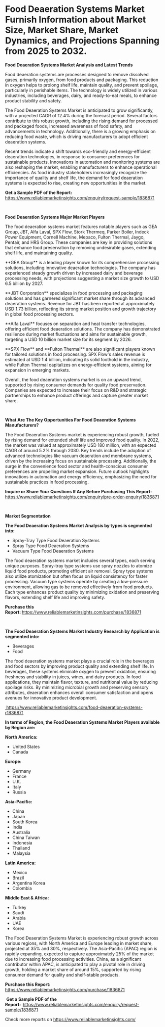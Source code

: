 <p><h1>Food Deaeration Systems Market Furnish Information about Market Size, Market Share, Market Dynamics, and Projections Spanning from 2025 to 2032.</h1></p><p><strong>Food Deaeration Systems Market Analysis and Latest Trends</strong></p>
<p><p>Food deaeration systems are processes designed to remove dissolved gases, primarily oxygen, from food products and packaging. This reduction in oxygen helps to prolong shelf life, maintain quality, and prevent spoilage, particularly in perishable items. The technology is widely utilized in various industries, including beverages, dairy, and ready-to-eat meals, to enhance product stability and safety.</p><p>The Food Deaeration Systems Market is anticipated to grow significantly, with a projected CAGR of 12.4% during the forecast period. Several factors contribute to this robust growth, including the rising demand for processed and packaged foods, increased awareness of food safety, and advancements in technology. Additionally, there is a growing emphasis on reducing food waste, which is driving manufacturers to adopt efficient deaeration systems.</p><p>Recent trends indicate a shift towards eco-friendly and energy-efficient deaeration technologies, in response to consumer preferences for sustainable products. Innovations in automation and monitoring systems are also reshaping the market, enabling manufacturers to enhance operational efficiencies. As food industry stakeholders increasingly recognize the importance of quality and shelf life, the demand for food deaeration systems is expected to rise, creating new opportunities in the market.</p></p>
<p><strong>Get a Sample PDF of the Report:&nbsp;</strong> <a href="https://www.reliablemarketinsights.com/enquiry/request-sample/1836871?utm_campaign=3257&utm_medium=2&utm_source=Github&utm_content=ia&utm_term=26032025&utm_id=food-deaeration-systems">https://www.reliablemarketinsights.com/enquiry/request-sample/1836871</a></p>
<p>&nbsp;</p>
<p><strong>Food Deaeration Systems Major Market Players</strong></p>
<p><p>The food deaeration systems market features notable players such as GEA Group, JBT, Alfa Laval, SPX Flow, Stork Thermeq, Parker Boiler, Indeck Power Equipment, Cornell Machine, Mepaco, Fulton Thermal, Jaygo, Pentair, and HRS Group. These companies are key in providing solutions that enhance food preservation by removing undesirable gases, extending shelf life, and maintaining quality.</p><p>**GEA Group** is a leading player known for its comprehensive processing solutions, including innovative deaeration technologies. The company has experienced steady growth driven by increased dairy and beverage processing needs, with projections suggesting a market size growth to USD 6.5 billion by 2027.</p><p>**JBT Corporation** specializes in food processing and packaging solutions and has garnered significant market share through its advanced deaeration systems. Revenue for JBT has been reported at approximately USD 1.73 billion, reflecting its strong market position and growth trajectory in global food processing sectors.</p><p>**Alfa Laval** focuses on separation and heat transfer technologies, offering efficient food deaeration solutions. The company has demonstrated resilience during market fluctuations and aims for sustainable growth, targeting a USD 10 billion market size for its segment by 2026.</p><p>**SPX Flow** and **Fulton Thermal** are also significant players known for tailored solutions in food processing. SPX Flow's sales revenue is estimated at USD 1.4 billion, indicating its solid foothold in the industry, while Fulton Thermal capitalizes on energy-efficient systems, aiming for expansion in emerging markets.</p><p>Overall, the food deaeration systems market is on an upward trend, supported by rising consumer demands for quality food preservation. Companies are expected to increase their focus on R&D and strategic partnerships to enhance product offerings and capture greater market share.</p></p>
<p>&nbsp;</p>
<p><strong>What Are The Key Opportunities For Food Deaeration Systems Manufacturers?</strong></p>
<p><p>The Food Deaeration Systems market is experiencing robust growth, fueled by rising demand for extended shelf life and improved food quality. In 2022, the market was valued at approximately USD 180 million, with an expected CAGR of around 5.2% through 2030. Key trends include the adoption of advanced technologies like vacuum deaeration and membrane systems, driven by the increasing focus on sustainable processing. Additionally, the surge in the convenience food sector and health-conscious consumer preferences are propelling market expansion. Future outlook highlights innovations in automation and energy efficiency, emphasizing the need for sustainable practices in food processing.</p></p>
<p><strong>Inquire or Share Your Questions If Any Before Purchasing This Report:</strong> <a href="https://www.reliablemarketinsights.com/enquiry/pre-order-enquiry/1836871?utm_campaign=3257&utm_medium=2&utm_source=Github&utm_content=ia&utm_term=26032025&utm_id=food-deaeration-systems">https://www.reliablemarketinsights.com/enquiry/pre-order-enquiry/1836871</a></p>
<p>&nbsp;</p>
<p><strong>Market Segmentation</strong></p>
<p><strong>The Food Deaeration Systems Market Analysis by types is segmented into:</strong></p>
<p><ul><li>Spray-Tray Type Food Deaeration Systems</li><li>Spray Type Food Deaeration Systems</li><li>Vacuum Type Food Deaeration Systems</li></ul></p>
<p><p>The food deaeration systems market includes several types, each serving unique purposes. Spray-tray type systems use spray nozzles to atomize liquid food products, promoting efficient air removal. Spray type systems also utilize atomization but often focus on liquid consistency for faster processing. Vacuum type systems operate by creating a low-pressure environment, allowing gas to be removed effectively from food products. Each type enhances product quality by minimizing oxidation and preserving flavors, extending shelf life and improving safety.</p></p>
<p><strong>Purchase this Report:&nbsp;</strong><a href="https://www.reliablemarketinsights.com/purchase/1836871?utm_campaign=3257&utm_medium=2&utm_source=Github&utm_content=ia&utm_term=26032025&utm_id=food-deaeration-systems">https://www.reliablemarketinsights.com/purchase/1836871</a></p>
<p>&nbsp;</p>
<p><strong>The Food Deaeration Systems Market Industry Research by Application is segmented into:</strong></p>
<p><ul><li>Beverages</li><li>Food</li></ul></p>
<p><p>The food deaeration systems market plays a crucial role in the beverages and food sectors by improving product quality and extending shelf life. In beverages, these systems eliminate oxygen to prevent oxidation, ensuring freshness and stability in juices, wines, and dairy products. In food applications, they maintain flavor, texture, and nutritional value by reducing spoilage risks. By minimizing microbial growth and preserving sensory attributes, deaeration enhances overall consumer satisfaction and opens avenues for innovative product development.</p></p>
<p><a href="https://www.reliablemarketinsights.com/food-deaeration-systems-r1836871?utm_campaign=3257&utm_medium=2&utm_source=Github&utm_content=ia&utm_term=26032025&utm_id=food-deaeration-systems">&nbsp;https://www.reliablemarketinsights.com/food-deaeration-systems-r1836871</a></p>
<p><strong>In terms of Region, the Food Deaeration Systems Market Players available by Region are:</strong></p>
<p>
    <p> <strong> North America: </strong>
        <ul>
            <li>United States</li>
            <li>Canada</li>
        </ul>
        </p> 
    <p> <strong> Europe: </strong>
        <ul>
            <li>Germany</li>
            <li>France</li>
            <li>U.K.</li>
            <li>Italy</li>
            <li>Russia</li>
        </ul>
        </p> 
    <p> <strong> Asia-Pacific: </strong>
        <ul>
            <li>China</li>
            <li>Japan</li>
            <li>South Korea</li>
            <li>India</li>
            <li>Australia</li>
            <li>China Taiwan</li>
            <li>Indonesia</li>
            <li>Thailand</li>
            <li>Malaysia</li>
        </ul>
        </p> 
    <p> <strong> Latin America: </strong>
        <ul>
            <li>Mexico</li>
            <li>Brazil</li>
            <li>Argentina Korea</li>
            <li>Colombia</li>
        </ul>
        </p> 
    <p> <strong> Middle East & Africa: </strong>
        <ul>
            <li>Turkey</li>
            <li>Saudi</li>
            <li>Arabia</li>
            <li>UAE</li>
            <li>Korea</li>
        </ul>
    </p>
    </p>
<p><p>The Food Deaeration Systems Market is experiencing robust growth across various regions, with North America and Europe leading in market share, projected at 35% and 30%, respectively. The Asia-Pacific (APAC) region is rapidly expanding, expected to capture approximately 25% of the market due to increasing food processing activities. China, as a significant contributor within APAC, is anticipated to play a pivotal role in driving growth, holding a market share of around 15%, supported by rising consumer demand for quality and shelf-stable products.</p></p>
<p><strong>Purchase this Report: </strong><a href="https://www.reliablemarketinsights.com/purchase/1836871?utm_campaign=3257&utm_medium=2&utm_source=Github&utm_content=ia&utm_term=26032025&utm_id=food-deaeration-systems">https://www.reliablemarketinsights.com/purchase/1836871</a></p>
<p>&nbsp;<strong>Get a Sample PDF of the Report:&nbsp;&nbsp;</strong><a href="https://www.reliablemarketinsights.com/enquiry/request-sample/1836871?utm_campaign=3257&utm_medium=2&utm_source=Github&utm_content=ia&utm_term=26032025&utm_id=food-deaeration-systems">https://www.reliablemarketinsights.com/enquiry/request-sample/1836871</a></p>
<p><strong></strong></p>
<p>Check more reports on <a href="https://www.reliablemarketinsights.com/?utm_campaign=3257&utm_medium=2&utm_source=Github&utm_content=ia&utm_term=26032025&utm_id=food-deaeration-systems">https://www.reliablemarketinsights.com/</a></p>